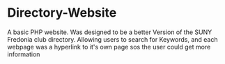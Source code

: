 # Directory-Website
A basic PHP website. Was designed to be a better Version of the SUNY Fredonia club directory. Allowing users to search for Keywords, and each webpage was a hyperlink to it's own page sos the user could get more information

